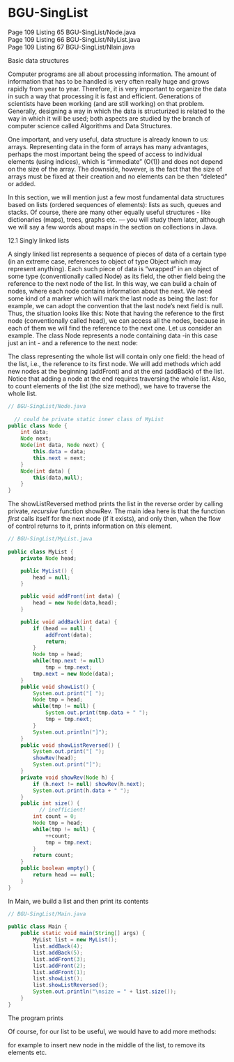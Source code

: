 # BGU-SingList

Page 109 Listing 65 BGU-SingList/Node.java  
Page 109 Listing 66 BGU-SingList/NIyList.java  
Page 109 Listing 67 BGU-SingList/NIain.java  

Basic data structures  

Computer programs are all about processing information. The amount of information that has to be handled is very often really huge and grows rapidly from year to year. Therefore, it is very important to organize the data in such a way that processing it is fast and efficient. Generations of scientists have been working (and are still working) on that problem. Generally, designing a way in which the data is structurized is related to the way in which it will be used; both aspects are studied by the branch of computer science called Algorithms and Data Structures.  
  
One important, and very useful, data structure is already known to us: arrays. Representing data in the form of arrays has many advantages, perhaps the most important being the speed of access to individual elements (using indices), which is “immediate” (O(1)) and does not depend on the size of the array. The downside, however, is the fact that the size of arrays must be fixed at their creation and no elements can be then “deleted” or added.  
  
In this section, we will mention just a few most fundamental data structures based on lists (ordered sequences of elements): lists as such, queues and stacks. Of course, there are many other equally useful structures - like dictionaries (maps), trees, graphs etc. — you will study them later, although we will say a few words about maps in the section on collections in Java.  
  
12.1 Singly linked lists  
  
A singly linked list represents a sequence of pieces of data of a
certain type (in an extreme case, references to object of type Object
which may represent anything). Each such piece of data is “wrapped”
in an object of some type (conventionally called Node) as its field, the
other field being the reference to the next node of the list. In this
way, we can build a chain of nodes, where each node contains
information about the next. We need some kind of a marker which
will mark the last node as being the last: for example, we can adopt
the convention that the last node’s next field is null.
Thus, the situation looks like this:
Note that having the reference to the first node (conventionally
called head), we can access all the nodes, because in each of them we
will find the reference to the next one.
Let us consider an example. The class Node represents a node
containing data -in this case just an int - and a reference to the next
node:  
  
The class representing the whole list will contain only one field: the head
of the list, i.e., the reference to its first node. We will add methods which
add new nodes at the beginning (addFront) and at the end (addBack) of
the list. Notice that adding a node at the end requires traversing the whole
list. Also, to count elements of the list (the size method), we have to
traverse the whole list.  

```java
// BGU-SingList/Node.java
 
  // could be private static inner class of MyList
public class Node {
    int data;
    Node next;
    Node(int data, Node next) {
        this.data = data;
        this.next = next;
    }
    Node(int data) {
        this(data,null);
    }
}
```
  
The showListReversed method prints the list in the reverse order by
calling private, _recursive_ function showRev. The main idea here is that the
function _first_ calls itself for the next node (if it exists), and only then, when
the flow of control returns to it, prints information on _this_ element.  

```java
// BGU-SingList/MyList.java
 
public class MyList {
    private Node head;

    public MyList() {
        head = null;
    }

    public void addFront(int data) {
        head = new Node(data,head);
    }

    public void addBack(int data) {
        if (head == null) {
            addFront(data);
            return;
        }
        Node tmp = head;
        while(tmp.next != null)
            tmp = tmp.next;
        tmp.next = new Node(data);
    }
    public void showList() {
        System.out.print("[ ");
        Node tmp = head;
        while(tmp != null) {
            System.out.print(tmp.data + " ");
            tmp = tmp.next;
        }
        System.out.println("]");
    }
    public void showListReversed() {
        System.out.print("[ ");
        showRev(head);
        System.out.print("]");
    }
    private void showRev(Node h) {
        if (h.next != null) showRev(h.next);
        System.out.print(h.data + " ");
    }
    public int size() {
          // inefficient!
        int count = 0;
        Node tmp = head;
        while(tmp != null) {
            ++count;
            tmp = tmp.next;
        }
        return count;
    }
    public boolean empty() {
        return head == null;
    }
}
```
  
In Main, we build a list and then print its contents  

```java
// BGU-SingList/Main.java
 
public class Main {
    public static void main(String[] args) {
        MyList list = new MyList();
        list.addBack(4);
        list.addBack(5);
        list.addFront(3);
        list.addFront(2);
        list.addFront(1);
        list.showList();
        list.showListReversed();
        System.out.println("\nsize = " + list.size());
    }
}
```
 
The program prints



Of course, for our list to be useful, we would have to add more methods:  

    
for example to insert new node in the middle of the list, to remove its elements etc.
